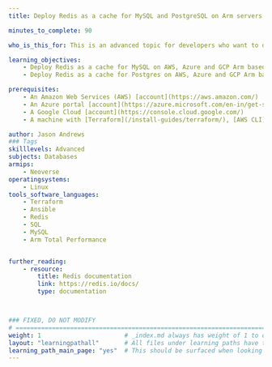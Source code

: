 ```yaml
---
title: Deploy Redis as a cache for MySQL and PostgreSQL on Arm servers

minutes_to_complete: 90   

who_is_this_for: This is an advanced topic for developers who want to deploy Redis as a cache on Arm based virtual machines.

learning_objectives: 
    - Deploy Redis as a cache for MySQL on AWS, Azure and GCP Arm based instance
    - Deploy Redis as a cache for Postgres on AWS, Azure and GCP Arm based instance

prerequisites:
    - An Amazon Web Services (AWS) [account](https://aws.amazon.com/)
    - An Azure portal [account](https://azure.microsoft.com/en-in/get-started/azure-portal)
    - A Google Cloud [account](https://console.cloud.google.com/)
    - A machine with [Terraform](/install-guides/terraform/), [AWS CLI](/install-guides/aws-cli), [Google Cloud CLI](/install-guides/gcloud), [Azure CLI](/install-guides/azure-cli), [AWS IAM authenticator](https://docs.aws.amazon.com/eks/latest/userguide/install-aws-iam-authenticator.html), and [Ansible](/install-guides/ansible/) installed

author: Jason Andrews
### Tags
skilllevels: Advanced
subjects: Databases
armips:
    - Neoverse
operatingsystems:
    - Linux
tools_software_languages:
    - Terraform
    - Ansible
    - Redis
    - SQL
    - MySQL
    - Arm Total Performance


further_reading:
    - resource:
        title: Redis documentation
        link: https://redis.io/docs/
        type: documentation



### FIXED, DO NOT MODIFY
# ================================================================================
weight: 1                       # _index.md always has weight of 1 to order correctly
layout: "learningpathall"       # All files under learning paths have this same wrapper
learning_path_main_page: "yes"  # This should be surfaced when looking for related content. Only set for _index.md of learning path content.
---
```

